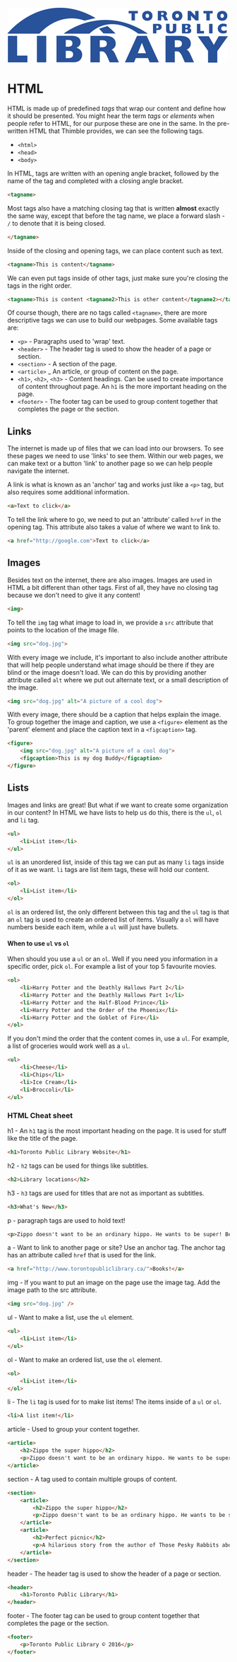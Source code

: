 ![](images/torontopubliclibrarylogo.png)

# HTML

HTML is made up of predefined _tags_ that wrap our content and define how it should be presented. You might hear the term _tags_ or _elements_ when people refer to HTML, for our purpose these are one in the same. In the pre-written HTML that Thimble provides, we can see the following tags.

* `<html>`
* `<head>`
* `<body>`

In HTML, tags are written with an opening angle bracket, followed by the name of the tag and completed with a closing angle bracket.

```html
<tagname>
```

Most tags also have a matching closing tag that is written **almost** exactly the same way, except that before the tag name, we place a forward slash - `/` to denote that it is being closed.

```html
</tagname>
```

Inside of the closing and opening tags, we can place content such as text.

```html
<tagname>This is content</tagname>
```

We can even put tags inside of other tags, just make sure you're closing the tags in the right order.

```html
<tagname>This is content <tagname2>This is other content</tagname2></tagname>
```

Of course though, there are no tags called `<tagname>`, there are more descriptive tags we can use to build our webpages. Some available tags are:

- `<p>` - Paragraphs used to 'wrap' text.
- `<header>` - The header tag is used to show the header of a page or section.
- `<section>` - A section of the page.
- `<article>` _ An article, or group of content on the page.
- `<h1>`, `<h2>`, `<h3>` - Content headings. Can be used to create importance of content throughout page. An `h1` is the more important heading on the page.
- `<footer>` - The footer tag can be used to group content together that completes the page or the section.

## Links
The internet is made up of files that we can load into our browsers. To see these pages we need to use 'links' to see them. Within our web pages, we can make text or a button 'link' to another page so we can help people navigate the internet.

A link is what is known as an 'anchor' tag and works just like a `<p>` tag, but also requires some additional information.

```html
<a>Text to click</a>
```

To tell the link where to go, we need to put an 'attribute' called `href` in the opening tag. This attribute also takes a value of where we want to link to.

```html
<a href="http://google.com">Text to click</a>
```

## Images
Besides text on the internet, there are also images. Images are used in HTML a bit different than other tags. First of all, they have no closing tag because we don't need to give it any content!

```html
<img>
```

To tell the `img` tag what image to load in, we provide a `src` attribute that points to the location of the image file.

```html
<img src="dog.jpg">
```

With every image we include, it's important to also include another attribute that will help people understand what image should be there if they are blind or the image doesn't load. We can do this by providing another attribute called `alt` where we put out alternate text, or a small description of the image.

```html
<img src="dog.jpg" alt="A picture of a cool dog">
```

With every image, there should be a caption that helps explain the image. To group together the image and caption, we use a `<figure>` element as the 'parent' element and place the caption text in a `<figcaption>` tag.

```html
<figure>
	<img src="dog.jpg" alt="A picture of a cool dog">
	<figcaption>This is my dog Buddy</figcaption>
</figure>
```

## Lists

Images and links are great! But what if we want to create some organization in our content? In HTML we have lists to help us do this, there is the `ul`, `ol` and `li` tag.

```html
<ul>
	<li>List item</li>
</ul>
```

`ul` is an unordered list, inside of this tag we can put as many `li` tags inside of it as we want. `li` tags are list item tags, these will hold our content.

```html
<ol>
	<li>List item</li>
</ol>
```

`ol` is an ordered list, the only different between this tag and the `ul` tag is that an `ol` tag is used to create an ordered list of items. Visually a `ol` will have numbers beside each item, while a `ul` will just have bullets.

#### When to use `ul` vs `ol`

When should you use a `ul` or an `ol`. Well if you need you information in a specific order, pick `ol`. For example a list of your top 5 favourite movies.

```html
<ol>
	<li>Harry Potter and the Deathly Hallows Part 2</li>
	<li>Harry Potter and the Deathly Hallows Part 1</li>
	<li>Harry Potter and the Half-Blood Prince</li>
	<li>Harry Potter and the Order of the Phoenix</li>
	<li>Harry Potter and the Goblet of Fire</li>
</ol>
```

If you don't mind the order that the content comes in, use a `ul`. For example, a list of groceries would work well as a `ul`.

```html
<ul>
	<li>Cheese</li>
	<li>Chips</li>
	<li>Ice Cream</li>
	<li>Broccoli</li>
</ul>
```

### HTML Cheat sheet

h1 - An `h1` tag is the most important heading on the page. It is used for stuff like the title of the page.

```html
<h1>Toronto Public Library Website</h1>
```

h2 - `h2` tags can be used for things like subtitles.

```html
<h2>Library locations</h2>
```

h3 - `h3` tags are used for titles that are not as important as subtitles.

```html
<h3>What's New</h3>
```

p - paragraph tags are used to hold text!

```html
<p>Zippo doesn't want to be an ordinary hippo. He wants to be super! Being good at swimming and splashing in mud aren't really superpowers, though.</p>
```

a - Want to link to another page or site? Use an anchor tag. The anchor tag has an attribute called `href` that is used for the link.

```html
<a href="http://www.torontopubliclibrary.ca/">Books!</a>
```

img - If you want to put an image on the page use the image tag. Add the image path to the src attribute. 

```html
<img src="dog.jpg" />
```

ul - Want to make a list, use the `ul` element. 

```html
<ul>
	<li>List item</li>
</ul>
```

ol - Want to make an ordered list, use the `ol` element. 

```html
<ol>
	<li>List item</li>
</ol>
```

li - The `li` tag is used for to make list items! The items inside of a `ul` or `ol`.

```html
<li>A list item!</li>
```

article - Used to group your content together.

```html
<article>
	<h2>Zippo the super hippo</h2>
	<p>Zippo doesn't want to be an ordinary hippo. He wants to be super! Being good at swimming and splashing in mud aren't really superpowers, though.</p>
</article>
```

section - A tag used to contain multiple groups of content.

```html
<section>
 	<article>
		<h2>Zippo the super hippo</h2>
		<p>Zippo doesn't want to be an ordinary hippo. He wants to be super! Being good at swimming and splashing in mud aren't really superpowers, though.</p>
 	</article>
 	<article>
		<h2>Perfect picnic</h2>
		<p>A hilarious story from the author of Those Pesky Rabbits about friendship, perfectionists, and losing your sandwiches.</p>
 	</article>
</section>
```

header - The header tag is used to show the header of a page or section.

```html
<header>
	<h1>Toronto Public Library</h1>
</header>
```

footer - The footer tag can be used to group content together that completes the page or the section.

```html
<footer>
	<p>Toronto Public Library © 2016</p>
</footer>
```









